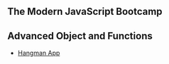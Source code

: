 ## The Modern JavaScript Bootcamp

## Advanced Object and Functions


* [Hangman App](http://fetian-hangman.surge.sh/)